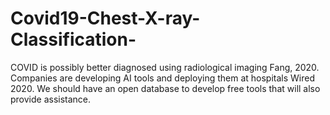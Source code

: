 # Covid19-Chest-X-ray-Classification-
COVID is possibly better diagnosed using radiological imaging Fang, 2020. Companies are developing AI tools and deploying them at hospitals Wired 2020. We should have an open database to develop free tools that will also provide assistance.

